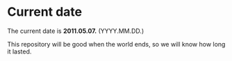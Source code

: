# Current date

The current date is **2011.05.07.** (YYYY.MM.DD.)

This repository will be good when the world ends, so we will know how long it lasted.